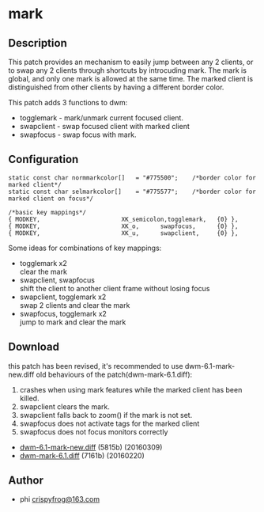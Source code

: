 # mark #

## Description ##

This patch provides an mechanism to easily jump between any 2 clients, or to
swap any 2 clients through shortcuts by introcuding mark. The mark is global,
and only one mark is allowed at the same time. The marked client is
distinguished from other clients by having a different border color.

This patch adds 3 functions to dwm:

 * togglemark - mark/unmark current focused client.
 * swapclient - swap focused client with marked client
 * swapfocus - swap focus with mark.

## Configuration ##

	static const char normmarkcolor[]   = "#775500";	/*border color for marked client*/
	static const char selmarkcolor[]    = "#775577";	/*border color for marked client on focus*/

	/*basic key mappings*/
	{ MODKEY,                       XK_semicolon,togglemark,   {0} },
	{ MODKEY,                       XK_o,      swapfocus,      {0} },
	{ MODKEY,                       XK_u,      swapclient,     {0} },

Some ideas for combinations of key mappings:

 * togglemark x2  
clear the mark
 * swapclient, swapfocus  
shift the client to another client frame without losing focus
 * swapclient, togglemark x2  
swap 2 clients and clear the mark
 * swapfocus, togglemark x2  
jump to mark and clear the mark

## Download ##
this patch has been revised, it's recommended to use dwm-6.1-mark-new.diff
old behaviours of the patch(dwm-mark-6.1.diff):

 1. crashes when using mark features while the marked client has been killed.
 2. swapclient clears the mark.
 3. swapclient falls back to zoom() if the mark is not set.
 4. swapfocus does not activate tags for the marked client
 5. swapfocus does not focus monitors correctly

* [dwm-6.1-mark-new.diff](dwm-6.1-mark-new.diff) (5815b) (20160309)
* [dwm-mark-6.1.diff](dwm-mark-6.1.diff) (7161b) (20160220)

## Author ##
* phi <crispyfrog@163.com>
